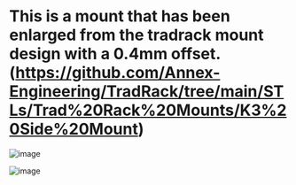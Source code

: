 # This is a mount that has been enlarged from the tradrack mount design with a 0.4mm offset. (https://github.com/Annex-Engineering/TradRack/tree/main/STLs/Trad%20Rack%20Mounts/K3%20Side%20Mount)

![image](https://github.com/v6cl/Filamentalist_Mods/assets/16078263/d6ac2b14-d730-4e86-980d-b8e8add2d667)

![image](https://github.com/v6cl/Filamentalist_Mods/assets/16078263/ee40e6ad-eacc-45a2-b131-06fec09db47e)
